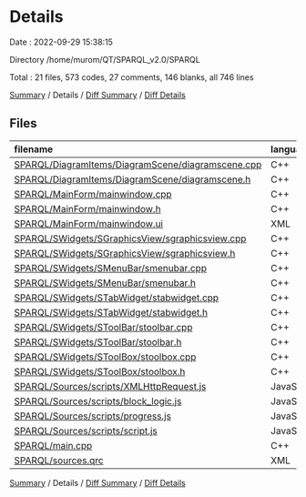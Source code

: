 # Details

Date : 2022-09-29 15:38:15

Directory /home/murom/QT/SPARQL_v2.0/SPARQL

Total : 21 files,  573 codes, 27 comments, 146 blanks, all 746 lines

[Summary](results.md) / Details / [Diff Summary](diff.md) / [Diff Details](diff-details.md)

## Files
| filename | language | code | comment | blank | total |
| :--- | :--- | ---: | ---: | ---: | ---: |
| [SPARQL/DiagramItems/DiagramScene/diagramscene.cpp](/SPARQL/DiagramItems/DiagramScene/diagramscene.cpp) | C++ | 5 | 0 | 3 | 8 |
| [SPARQL/DiagramItems/DiagramScene/diagramscene.h](/SPARQL/DiagramItems/DiagramScene/diagramscene.h) | C++ | 15 | 0 | 6 | 21 |
| [SPARQL/MainForm/mainwindow.cpp](/SPARQL/MainForm/mainwindow.cpp) | C++ | 29 | 0 | 11 | 40 |
| [SPARQL/MainForm/mainwindow.h](/SPARQL/MainForm/mainwindow.h) | C++ | 29 | 0 | 9 | 38 |
| [SPARQL/MainForm/mainwindow.ui](/SPARQL/MainForm/mainwindow.ui) | XML | 31 | 0 | 1 | 32 |
| [SPARQL/SWidgets/SGraphicsView/sgraphicsview.cpp](/SPARQL/SWidgets/SGraphicsView/sgraphicsview.cpp) | C++ | 26 | 0 | 7 | 33 |
| [SPARQL/SWidgets/SGraphicsView/sgraphicsview.h](/SPARQL/SWidgets/SGraphicsView/sgraphicsview.h) | C++ | 24 | 0 | 8 | 32 |
| [SPARQL/SWidgets/SMenuBar/smenubar.cpp](/SPARQL/SWidgets/SMenuBar/smenubar.cpp) | C++ | 72 | 26 | 19 | 117 |
| [SPARQL/SWidgets/SMenuBar/smenubar.h](/SPARQL/SWidgets/SMenuBar/smenubar.h) | C++ | 33 | 0 | 9 | 42 |
| [SPARQL/SWidgets/STabWidget/stabwidget.cpp](/SPARQL/SWidgets/STabWidget/stabwidget.cpp) | C++ | 27 | 0 | 4 | 31 |
| [SPARQL/SWidgets/STabWidget/stabwidget.h](/SPARQL/SWidgets/STabWidget/stabwidget.h) | C++ | 15 | 0 | 8 | 23 |
| [SPARQL/SWidgets/SToolBar/stoolbar.cpp](/SPARQL/SWidgets/SToolBar/stoolbar.cpp) | C++ | 52 | 0 | 11 | 63 |
| [SPARQL/SWidgets/SToolBar/stoolbar.h](/SPARQL/SWidgets/SToolBar/stoolbar.h) | C++ | 26 | 0 | 10 | 36 |
| [SPARQL/SWidgets/SToolBox/stoolbox.cpp](/SPARQL/SWidgets/SToolBox/stoolbox.cpp) | C++ | 18 | 0 | 8 | 26 |
| [SPARQL/SWidgets/SToolBox/stoolbox.h](/SPARQL/SWidgets/SToolBox/stoolbox.h) | C++ | 18 | 0 | 7 | 25 |
| [SPARQL/Sources/scripts/XMLHttpRequest.js](/SPARQL/Sources/scripts/XMLHttpRequest.js) | JavaScript | 16 | 0 | 4 | 20 |
| [SPARQL/Sources/scripts/block_logic.js](/SPARQL/Sources/scripts/block_logic.js) | JavaScript | 58 | 1 | 5 | 64 |
| [SPARQL/Sources/scripts/progress.js](/SPARQL/Sources/scripts/progress.js) | JavaScript | 15 | 0 | 3 | 18 |
| [SPARQL/Sources/scripts/script.js](/SPARQL/Sources/scripts/script.js) | JavaScript | 19 | 0 | 7 | 26 |
| [SPARQL/main.cpp](/SPARQL/main.cpp) | C++ | 9 | 0 | 5 | 14 |
| [SPARQL/sources.qrc](/SPARQL/sources.qrc) | XML | 36 | 0 | 1 | 37 |

[Summary](results.md) / Details / [Diff Summary](diff.md) / [Diff Details](diff-details.md)